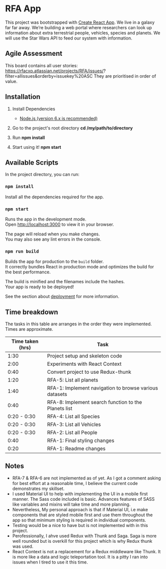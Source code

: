 # RFA App

This project was bootstrapped with [Create React App](https://github.com/facebook/create-react-app).
We live in a galaxy far far away.
We’re building a web portal where researchers can look up information about
extra terrestrial people, vehicles, species and planets.
We will use the Star Wars API to feed our system with information.

## Agile Assessment
This board contains all user stories:
https://rfacxp.atlassian.net/projects/RFA/issues/?
filter=allissues&orderby=issuekey%20ASC
They are prioritised in order of value.

## Installation

1.  Install Dependencies

    * [Node.js (version 6.x is recommended)](https://nodejs.org/en/)

3.  Go to the project's root directory **cd /my/path/to/directory**
4.  Run **npm install**
5.  Start using it! **npm start**

## Available Scripts

In the project directory, you can run:

### `npm install`

Install all the dependencies required for the app.

### `npm start`

Runs the app in the development mode.\
Open [http://localhost:3000](http://localhost:3000) to view it in your browser.

The page will reload when you make changes.\
You may also see any lint errors in the console.

### `npm run build`

Builds the app for production to the `build` folder.\
It correctly bundles React in production mode and optimizes the build for the best performance.

The build is minified and the filenames include the hashes.\
Your app is ready to be deployed!

See the section about [deployment](https://facebook.github.io/create-react-app/docs/deployment) for more information.

## Time breakdown

The tasks in this table are arranges in the order they were implemented. Times are approximate.

| Time taken (hrs)   | Task                                                          |
| ------------------ | ------------------------------------------------------------- |
| 1:30               | Project setup and skeleton code                               |
| 2:00               | Experiments with React Context                                |
| 0:40               | Convert project to use Redux-thunk                            |
| 1:20               | RFA-5: List all planets                                       |
| 1:40               | RFA-1: Implement navigation to browse various datasets        |
| 0:40               | RFA-8: Implement search function to the Planets list          |
| 0:20 - 0:30        | RFA-4: List all Species                                       | 
| 0:20 - 0:30        | RFA-3: List all Vehicles                                      |
| 0:20 - 0:30        | RFA-2: List all People                                        |
| 0:40               | RFA-1: Final styling changes                                  |
| 0:20               | RFA-1: Readme changes                                         |

## Notes

* RFA-7 & RFA-6 are not implemented as of yet. As I got a comment asking for best effort at a reasonable time, I believe the current code demonstrates my skillset.
* I used Material UI to help with implementing the UI in a mobile first manner. The Sass code included is basic. Advances features of SASS like variables and mixins will take time and more planning.
* Nevertheless, My personal approach is that if Material UI, i.e make components that are styled mobile first and use them throughout the app so that minimum styling is required in individual components.
* Testing would be a nice to have but is not implemented with in this project.
* Perofessionally, I ahve used Redux with Thunk and Saga. Saga is more well rounded but is overkill for this project which is why Redux thunk was used.
* React Context is not a replacement for a Redux middleware like Thunk. It is more like a data and logic teleportation tool. It is a pitty I ran into issues when I tired to use it this time.

